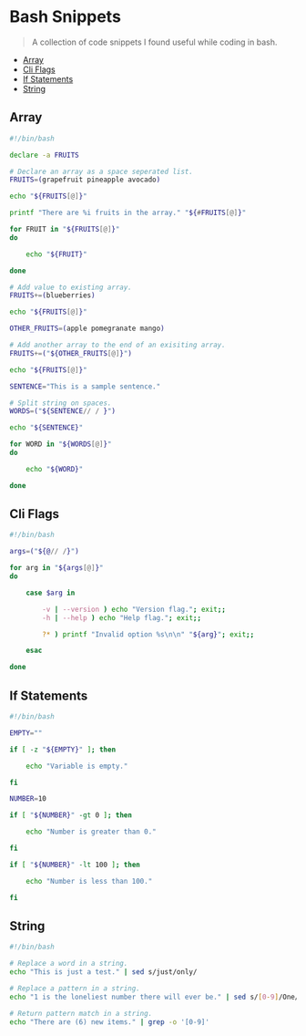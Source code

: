 # Bash Snippets

> A collection of code snippets I found useful while coding in bash.

- [Array](#array)
- [Cli Flags](#cli-flags)
- [If Statements](#if-statements)
- [String](#string)

## Array

```bash
#!/bin/bash

declare -a FRUITS

# Declare an array as a space seperated list.
FRUITS=(grapefruit pineapple avocado)

echo "${FRUITS[@]}"

printf "There are %i fruits in the array." "${#FRUITS[@]}"

for FRUIT in "${FRUITS[@]}"
do

	echo "${FRUIT}"

done

# Add value to existing array.
FRUITS+=(blueberries)

echo "${FRUITS[@]}"

OTHER_FRUITS=(apple pomegranate mango)

# Add another array to the end of an exisiting array.
FRUITS+=("${OTHER_FRUITS[@]}")

echo "${FRUITS[@]}"

SENTENCE="This is a sample sentence."

# Split string on spaces.
WORDS=("${SENTENCE// / }")

echo "${SENTENCE}"

for WORD in "${WORDS[@]}"
do

	echo "${WORD}"

done
```

## Cli Flags

```bash
#!/bin/bash

args=("${@// /}")

for arg in "${args[@]}"
do

    case $arg in

        -v | --version ) echo "Version flag."; exit;;
        -h | --help ) echo "Help flag."; exit;;

        ?* ) printf "Invalid option %s\n\n" "${arg}"; exit;;

    esac

done
```

## If Statements

```bash
#!/bin/bash

EMPTY=""

if [ -z "${EMPTY}" ]; then

    echo "Variable is empty."

fi

NUMBER=10

if [ "${NUMBER}" -gt 0 ]; then

    echo "Number is greater than 0."

fi

if [ "${NUMBER}" -lt 100 ]; then

    echo "Number is less than 100."

fi
```

## String

```bash
#!/bin/bash

# Replace a word in a string.
echo "This is just a test." | sed s/just/only/

# Replace a pattern in a string.
echo "1 is the loneliest number there will ever be." | sed s/[0-9]/One/

# Return pattern match in a string.
echo "There are (6) new items." | grep -o '[0-9]'
```
